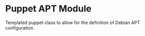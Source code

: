 Puppet APT Module
=================

Templated puppet class to allow for the definition of Debian APT configuration.
